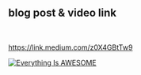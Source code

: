 <h2> blog post & video link </h2>
<br>

https://link.medium.com/z0X4GBtTw9 

[![Everything Is AWESOME](https://img.youtube.com/vi/Dqb_1t94s3c/0.jpg)](https://www.youtube.com/watch?v=Dqb_1t94s3c&t=0s "Run Time Env Config")


